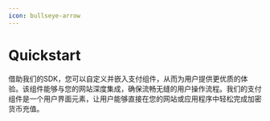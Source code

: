 ```yaml
---
icon: bullseye-arrow
---
```


# Quickstart

借助我们的SDK，您可以自定义并嵌入支付组件，从而为用户提供更优质的体验。该组件能够与您的网站深度集成，确保流畅无缝的用户操作流程。我们的支付组件是一个用户界面元素，让用户能够直接在您的网站或应用程序中轻松完成加密货币充值。